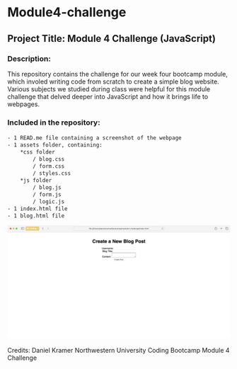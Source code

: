 # Module4-challenge
## Project Title: Module 4 Challenge (JavaScript)

### Description: 
This repository contains the challenge for our week four bootcamp module, which involed writing code from scratch to create a simple blog website. Various subjects we studied during class were helpful for this module challenge that delved deeper into JavaScript and how it brings life to webpages.  

### Included in the repository:
    - 1 READ.me file containing a screenshot of the webpage
    - 1 assets folder, containing:
        *css folder
            / blog.css
            / form.css
            / styles.css
        *js folder
            / blog.js
            / form.js
            / logic.js
    - 1 index.html file
    - 1 blog.html file

![mockup of module 4 html](ss.mod4.png)


Credits: 
Daniel Kramer
Northwestern University Coding Bootcamp
Module 4 Challenge